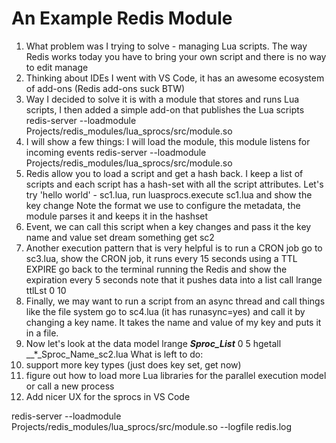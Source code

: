 # An Example Redis Module
1. What problem was I trying to solve - managing Lua scripts. 
    The way Redis works today you have to bring your own script and there is no way to edit manage
2. Thinking about IDEs I went with VS Code, it has an awesome ecosystem of add-ons (Redis add-ons suck BTW)
3. Way I decided to solve it is with a module that stores and runs Lua scripts, I then added a simple add-on that publishes the Lua scripts
    redis-server --loadmodule Projects/redis_modules/lua_sprocs/src/module.so
4. I will show a few things:
    I will load the module, this module listens for incoming events redis-server --loadmodule Projects/redis_modules/lua_sprocs/src/module.so
5. Redis allow you to load a script and get a hash back. I keep a list of scripts and each script has a hash-set with all the script attributes. 
    Let's try 'hello world' - sc1.lua, run luasprocs.execute sc1.lua and show the key change
    Note the format we use to configure the metadata, the module parses it and keeps it in the hashset 
6. Event, we can call this script when a key changes and pass it the key name and value
    set dream something
    get sc2 
7. Another execution pattern that is very helpful is to run a CRON job 
    go to sc3.lua, show the CRON job, it runs every 15 seconds using a TTL EXPIRE
    go back to the terminal running the Redis and show the expiration every 5 seconds
    note that it pushes data into a list
    call lrange ttlLst 0 10
8. Finally, we may want to run a script from an async thread and call things like the file system 
    go to sc4.lua (it has runasync=yes) and call it by changing a key name. It takes the name and value of my key and puts it in a file.
9. Now let's look at the data model 
    lrange __*_Sproc_List_*__ 0 5
    hgetall __*_Sproc_Name_sc2.lua 
What is left to do: 
1. support more key types (just does key set, get now)
2. figure out how to load more Lua libraries for the parallel execution model or call a new process 
3. Add nicer UX for the sprocs in VS Code

redis-server --loadmodule Projects/redis_modules/lua_sprocs/src/module.so --logfile redis.log


